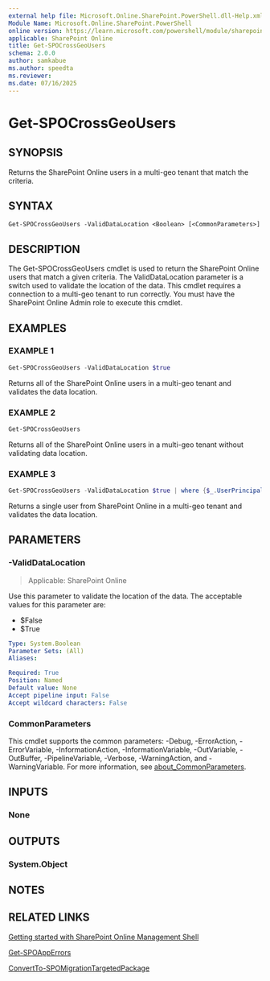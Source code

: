 ```yaml
---
external help file: Microsoft.Online.SharePoint.PowerShell.dll-Help.xml
Module Name: Microsoft.Online.SharePoint.PowerShell
online version: https://learn.microsoft.com/powershell/module/sharepoint-online/get-spocrossgeousers
applicable: SharePoint Online
title: Get-SPOCrossGeoUsers
schema: 2.0.0
author: samkabue
ms.author: speedta
ms.reviewer:
ms.date: 07/16/2025
---
```


# Get-SPOCrossGeoUsers

## SYNOPSIS

Returns the SharePoint Online users in a multi-geo tenant that match the criteria.

## SYNTAX

```
Get-SPOCrossGeoUsers -ValidDataLocation <Boolean> [<CommonParameters>]
```

## DESCRIPTION

The Get-SPOCrossGeoUsers cmdlet is used to return the SharePoint Online users that match a given criteria. The ValidDataLocation parameter is a switch used to validate the location of the data. This cmdlet requires a connection to a multi-geo tenant to run correctly. You must have the SharePoint Online Admin role to execute this cmdlet.

## EXAMPLES

### EXAMPLE 1

```Powershell
Get-SPOCrossGeoUsers -ValidDataLocation $true
```

Returns all of the SharePoint Online users in a multi-geo tenant and validates the data location.

### EXAMPLE 2

```Powershell
Get-SPOCrossGeoUsers
```

Returns all of the SharePoint Online users in a multi-geo tenant without validating data location.

### EXAMPLE 3

```Powershell
Get-SPOCrossGeoUsers -ValidDataLocation $true | where {$_.UserPrincipalName -eq 'jane@contoso.com'}
```

Returns a single user from SharePoint Online in a multi-geo tenant and validates the data location.

## PARAMETERS

### -ValidDataLocation

> Applicable: SharePoint Online

Use this parameter to validate the location of the data. The acceptable values for this parameter are:

- $False
- $True

```yaml
Type: System.Boolean
Parameter Sets: (All)
Aliases:

Required: True
Position: Named
Default value: None
Accept pipeline input: False
Accept wildcard characters: False
```

### CommonParameters

This cmdlet supports the common parameters: -Debug, -ErrorAction, -ErrorVariable, -InformationAction, -InformationVariable, -OutVariable, -OutBuffer, -PipelineVariable, -Verbose, -WarningAction, and -WarningVariable. For more information, see [about_CommonParameters](https://go.microsoft.com/fwlink/?LinkID=113216).

## INPUTS

### None

## OUTPUTS

### System.Object

## NOTES

## RELATED LINKS

[Getting started with SharePoint Online Management Shell](/powershell/sharepoint/sharepoint-online/connect-sharepoint-online)

[Get-SPOAppErrors](Get-SPOAppErrors.md)

[ConvertTo-SPOMigrationTargetedPackage](ConvertTo-SPOMigrationTargetedPackage.md)
